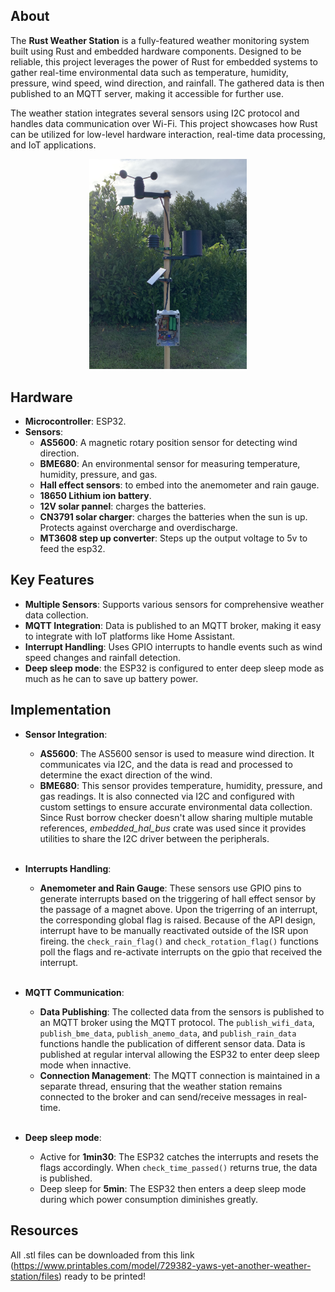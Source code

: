 ## About

The **Rust Weather Station** is a fully-featured weather monitoring system built using Rust and embedded hardware components. Designed to be reliable, this project leverages the power of Rust for embedded systems to gather real-time environmental data such as temperature, humidity, pressure, wind speed, wind direction, and rainfall. The gathered data is then published to an MQTT server, making it accessible for further use.

The weather station integrates several sensors using I2C protocol and handles data communication over Wi-Fi. This project showcases how Rust can be utilized for low-level hardware interaction, real-time data processing, and IoT applications.

<div align="center">
    <img src="demo.jpg" width="50%" />
</div>

## Hardware

- **Microcontroller**: ESP32.
- **Sensors**:
  - **AS5600**: A magnetic rotary position sensor for detecting wind direction.
  - **BME680**: An environmental sensor for measuring temperature, humidity, pressure, and gas.
  - **Hall effect sensors**: to embed into the anemometer and rain gauge.
  - **18650 Lithium ion battery**.
  - **12V solar pannel**: charges the batteries.
  - **CN3791 solar charger**: charges the batteries when the sun is up. Protects against overcharge and overdischarge.
  - **MT3608 step up converter**: Steps up the output voltage to 5v to feed the esp32.

## Key Features

- **Multiple Sensors**: Supports various sensors for comprehensive weather data collection.
- **MQTT Integration**: Data is published to an MQTT broker, making it easy to integrate with IoT platforms like Home Assistant.
- **Interrupt Handling**: Uses GPIO interrupts to handle events such as wind speed changes and rainfall detection.
- **Deep sleep mode**: the ESP32 is configured to enter deep sleep mode as much as he can to save up battery power.

## Implementation

- **Sensor Integration**:
  - **AS5600**: The AS5600 sensor is used to measure wind direction. It communicates via I2C, and the data is read and processed to determine the exact direction of the wind.
  - **BME680**: This sensor provides temperature, humidity, pressure, and gas readings. It is also connected via I2C and configured with custom settings to ensure accurate environmental data collection.
  Since Rust borrow checker doesn't allow sharing multiple mutable references, *embedded_hal_bus* crate was used since it provides utilities to share the I2C driver between the peripherals.
<br><br/>
- **Interrupts Handling**:
  - **Anemometer and Rain Gauge**: These sensors use GPIO pins to generate interrupts based on the triggering of hall effect sensor by the passage of a magnet above. Upon the trigerring of an interrupt, the corresponding global flag is raised. Because of the API design, interrupt have to be manually reactivated outside of the ISR upon fireing. the `check_rain_flag()` and `check_rotation_flag()` functions poll the flags and re-activate interrupts on the gpio that received the interrupt.
<br><br/>

- **MQTT Communication**:
  - **Data Publishing**: The collected data from the sensors is published to an MQTT broker using the MQTT protocol. The `publish_wifi_data`, `publish_bme_data`, `publish_anemo_data`, and `publish_rain_data` functions handle the publication of different sensor data. Data is published at regular interval allowing the ESP32 to enter deep sleep mode when innactive.
  - **Connection Management**: The MQTT connection is maintained in a separate thread, ensuring that the weather station remains connected to the broker and can send/receive messages in real-time.
<br><br/>

- **Deep sleep mode**:
  - Active for **1min30**: The ESP32 catches the interrupts and resets the flags accordingly. When `check_time_passed()` returns true, the data is published.
  - Deep sleep for **5min**: The ESP32 then enters a deep sleep mode during which power consumption diminishes greatly.


## Resources
All .stl files can be downloaded from this link (https://www.printables.com/model/729382-yaws-yet-another-weather-station/files) ready to be printed!
